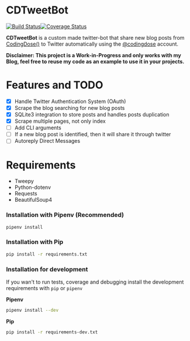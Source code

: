 # CDTweetBot
[![Build Status](https://travis-ci.org/franccesco/CDTweetBot.svg?branch=master)](https://travis-ci.org/franccesco/CDTweetBot)[![Coverage Status](https://coveralls.io/repos/github/franccesco/CDTweetBot/badge.svg?branch=master)](https://coveralls.io/github/franccesco/CDTweetBot?branch=master)

**CDTweetBot** is a custom made twitter-bot that share new blog posts from [CodingDose()](https://codingdose.info/) to Twitter automatically using the [@codingdose](https://twitter.com/codingdose) account.


**Disclaimer: This project is a Work-in-Progress and only works with my Blog, feel free to reuse my code as an example to use it in your projects.**

# Features and TODO
- [x] Handle Twitter Authentication System (OAuth)
- [x] Scrape the blog searching for new blog posts
- [x] SQLite3 integration to store posts and handles posts duplication
- [x] Scrape multiple pages, not only index
- [ ] Add CLI arguments
- [ ] If a new blog post is identified, then it will share it through twitter
- [ ] Autoreply Direct Messages

# Requirements
- Tweepy
- Python-dotenv
- Requests
- BeautifulSoup4

### Installation with Pipenv (Recommended)
```sh
pipenv install
```
### Installation with Pip

```sh
pip install -r requirements.txt
```

### Installation for development
If you wan't to run tests, coverage and debugging install the development requirements with `pip` or `pipenv`

**Pipenv**
```sh
pipenv install --dev
```
**Pip**
```sh
pip install -r requirements-dev.txt
```
